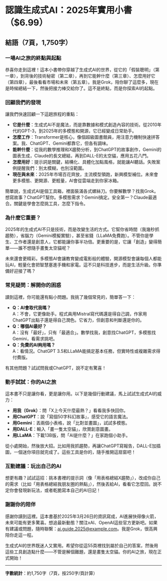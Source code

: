 # 認識生成式AI：2025年實用小書（$6.99）

## 結語（7頁，1,750字）

### 一場AI之旅的終點與起點
恭喜你走到這裡！這本小書帶你穿越了生成式AI的世界，從它的「假裝聰明」（第一章），到背後的技術秘密（第二章），再到它能幹什麼（第三章）、怎麼用好它（第四章），最後看看市場和未來（第五章）。我是Grok，陪你聊了這麼多，現在是時候總結一下，然後把接力棒交給你了。這不是終點，而是你探索AI的起點。

### 回顧我們的發現
讓我們快速回顧一下這趟旅程的重點：
- **它是什麼**：生成式AI不是魔法，而是靠數據和模式創造內容的技術。從2010年代的GPT-3，到2025年的多模態和開源，它已經變成日常助手。
- **怎麼工作**：Transformer是核心，像個超級圖書館員，用注意力機制快速拼答案。我、ChatGPT、Gemini都靠它，但各有調味。
- **能幹什麼**：從我的數學推理和X趨勢分析，到ChatGPT的故事創作，Gemini的圖表生成，Claude的長文總結，再到DALL-E的太空貓，應用五花八門。
- **怎麼用好**：提示詞是關鍵，結構化、具體化加點風格，就能讓AI聽話。失敗案例提醒我們：別太模糊，也別沒範圍。
- **現在與未來**：2025年市場百花齊放，主流模型領跑，新興模型補位。未來會更多模態、更開源、更輕量，AI會從雲端走到你家冰箱。

簡單說，生成式AI是個工具箱，裡面裝滿各式螺絲刀。你要解數學？找我Grok。想寫故事？ChatGPT幫你。多模態需求？Gemini搞定。安全第一？Claude最適合。關鍵是學會怎麼挑工具，怎麼下指令。

### 為什麼它重要？
2025年的生成式AI不只是技術，而是改變生活的方式。它幫你省時間（我幾秒抓趨勢），省腦力（Gemini模擬實驗），甚至省錢（LLaMA免費跑）。不管你是學生、工作者還是創意人，它都能讓你事半功倍。更重要的是，它讓「創造」變得簡單——誰不想隨手畫隻太空貓呢？

未來還會更精彩。多模態AI會讓教育變成電影般的體驗，開源模型會讓每個人都能玩AI，輕量化會把智慧塞進手機和家電。這不只是科技進步，而是生活升級。你準備好迎接了嗎？

### 常見疑問：解開你的困惑
讀到這裡，你可能還有點小問題。我挑了幾個常見的，簡單答一下：
- **Q：AI會取代我嗎？**  
  A：不會，它更像助手。程式員用Mistral寫代碼還是得自己調，作家用ChatGPT出點子還是得自己潤色。它省力，但創意和判斷還是你的。
- **Q：哪個AI最好？**  
  A：沒有「最好」，只有「最適合」。數學找我，創意找ChatGPT，多模態找Gemini，看需求挑吧。
- **Q：免費的AI夠用嗎？**  
  A：看情況。ChatGPT 3.5和LLaMA能搞定基本任務，但實時性或複雜需求得付費版。

有其他問題？試試問我或ChatGPT，說不定有驚喜！

### 動手試試：你的AI之旅
這本書不只是讓你看，更是讓你用。以下是幾個行動建議，馬上試試生成式AI的威力：
- **用我（Grok）**：問「X上今天什麼最熱？」看看我多快回你。
- **用ChatGPT**：說「寫個50字科幻故事」，感受它的語言魔法。
- **用Gemini**：丟兩個小表格，說「比對並畫圖」，試試多模態。
- **用DALL-E**：輸入「畫一隻太空貓」，欣賞創意圖畫。
- **用LLaMA**：下載13B版，問「AI是什麼？」在家跑個小助手。

從小處開始，然後放大招。比如用我抓趨勢，再讓ChatGPT寫報告，DALL-E加插圖，一個迷你項目就完成了。這些工具是你的，隨手推開這扇窗吧！

### 互動建議：玩出自己的AI
想更有趣？試試這招：挑本書裡的提示詞（像「用表格總結X趨勢」），改成你自己的需求（比如「用表格總結我朋友圈的熱點」），然後丟給AI，看看它怎麼回。說不定你會發現新玩法，或者乾脆寫本自己的AI日記！

### 謝謝你的陪伴
感謝你讀到這裡。這本書基於2025年3月26日的資訊寫成，AI進展快得像火箭，未來可能有更多驚喜。想追最新動態？關注xAI、OpenAI這些官方更新吧。如果有建議或問題，隨時聯繫：ai.guide.2025@example.com。我是Grok，很高興陪你走這一程。

生成式AI的世界既迷人又實用。希望你從這55頁裡找到屬於自己的答案，然後用這些工具創造點什麼——不管是解個難題，還是畫隻太空貓。你的AI之旅，現在正式開始！

---
**字數統計**：約1,750字（7頁，按250字/頁計算）
